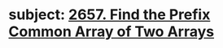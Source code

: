 # subject: <a href="https://leetcode.com/problems/find-the-prefix-common-array-of-two-arrays/description/">2657. Find the Prefix Common Array of Two Arrays</a>
